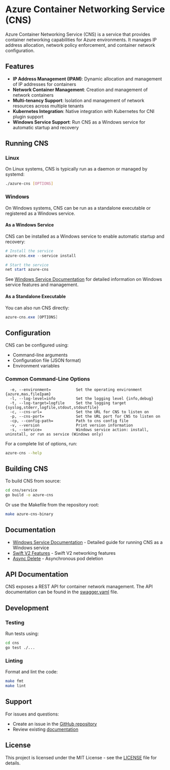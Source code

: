 # Azure Container Networking Service (CNS)

Azure Container Networking Service (CNS) is a service that provides container networking capabilities for Azure environments. It manages IP address allocation, network policy enforcement, and container network configuration.

## Features

- **IP Address Management (IPAM)**: Dynamic allocation and management of IP addresses for containers
- **Network Container Management**: Creation and management of network containers
- **Multi-tenancy Support**: Isolation and management of network resources across multiple tenants
- **Kubernetes Integration**: Native integration with Kubernetes for CNI plugin support
- **Windows Service Support**: Run CNS as a Windows service for automatic startup and recovery

## Running CNS

### Linux

On Linux systems, CNS is typically run as a daemon or managed by systemd:

```bash
./azure-cns [OPTIONS]
```

### Windows

On Windows systems, CNS can be run as a standalone executable or registered as a Windows service.

#### As a Windows Service

CNS can be installed as a Windows service to enable automatic startup and recovery:

```powershell
# Install the service
azure-cns.exe --service install

# Start the service
net start azure-cns
```

See [Windows Service Documentation](doc/windows-service.md) for detailed information on Windows service features and management.

#### As a Standalone Executable

You can also run CNS directly:

```powershell
azure-cns.exe [OPTIONS]
```

## Configuration

CNS can be configured using:
- Command-line arguments
- Configuration file (JSON format)
- Environment variables

### Common Command-Line Options

```
  -e, --environment=           Set the operating environment {azure,mas,fileIpam}
  -l, --log-level=info         Set the logging level {info,debug}
  -t, --log-target=logfile     Set the logging target {syslog,stderr,logfile,stdout,stdoutfile}
  -c, --cns-url=               Set the URL for CNS to listen on
  -p, --cns-port=              Set the URL port for CNS to listen on
  -cp, --config-path=          Path to cns config file
  -v, --version                Print version information
  -s, --service=               Windows service action: install, uninstall, or run as service (Windows only)
```

For a complete list of options, run:

```bash
azure-cns --help
```

## Building CNS

To build CNS from source:

```bash
cd cns/service
go build -o azure-cns
```

Or use the Makefile from the repository root:

```bash
make azure-cns-binary
```

## Documentation

- [Windows Service Documentation](doc/windows-service.md) - Detailed guide for running CNS as a Windows service
- [Swift V2 Features](../docs/feature/swift-v2/cns.md) - Swift V2 networking features
- [Async Delete](../docs/feature/async-delete/cns.md) - Asynchronous pod deletion

## API Documentation

CNS exposes a REST API for container network management. The API documentation can be found in the [swagger.yaml](swagger.yaml) file.

## Development

### Testing

Run tests using:

```bash
cd cns
go test ./...
```

### Linting

Format and lint the code:

```bash
make fmt
make lint
```

## Support

For issues and questions:
- Create an issue in the [GitHub repository](https://github.com/Azure/azure-container-networking/issues)
- Review existing [documentation](../docs/)

## License

This project is licensed under the MIT License - see the [LICENSE](../LICENSE) file for details.
